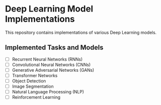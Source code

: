 # Deep Learning Model Implementations

This repository contains implementations of various Deep Learning models.

## Implemented Tasks and Models

- [ ] Recurrent Neural Networks (RNNs)
- [ ] Convolutional Neural Networks (CNNs)
- [ ] Generative Adversarial Networks (GANs)
- [ ] Transformer Networks
- [ ] Object Detection
- [ ] Image Segmentation
- [ ] Natural Language Processing (NLP)
- [ ] Reinforcement Learning

